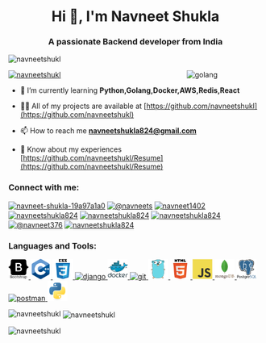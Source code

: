 

<h1 align="center">Hi 👋, I'm Navneet Shukla </h1>
<h3 align="center">A passionate Backend developer from India</h3>


<p align="left"> <img src="https://komarev.com/ghpvc/?username=navneetshukl&label=Profile%20views&color=0e75b6&style=flat" alt="navneetshukl" /> </p>


<img align="right" alt="golang" width="150" src="https://i.pinimg.com/originals/ff/0c/70/ff0c7036ec6ccc0eafc1021431b17e7f.gif">


<p align="left"> <a href="https://github.com/ryo-ma/github-profile-trophy"><img src="https://github-profile-trophy.vercel.app/?username=navneetshukl" alt="navneetshukl" /></a> </p>

- 🌱 I’m currently learning **Python,Golang,Docker,AWS,Redis,React**

- 👨‍💻 All of my projects are available at [https://github.com/navneetshukl](https://github.com/navneetshukl)

- 📫 How to reach me **navneetshukla824@gmail.com**

- 📄 Know about my experiences [https://github.com/navneetshukl/Resume](https://github.com/navneetshukl/Resume)

<h3 align="left">Connect with me:</h3>
<p align="left">
<a href="https://linkedin.com/in/navneet-shukla-19a97a1a0" target="blank"><img align="center" src="https://raw.githubusercontent.com/rahuldkjain/github-profile-readme-generator/master/src/images/icons/Social/linked-in-alt.svg" alt="navneet-shukla-19a97a1a0" height="30" width="40" /></a>
<a href="https://hashnode.com/@navneets" target="blank"><img align="center" src="https://raw.githubusercontent.com/rahuldkjain/github-profile-readme-generator/master/src/images/icons/Social/hashnode.svg" alt="@navneets" height="30" width="40" /></a>
<a href="https://www.codechef.com/users/navneet1402" target="blank"><img align="center" src="https://cdn.jsdelivr.net/npm/simple-icons@3.1.0/icons/codechef.svg" alt="navneet1402" height="30" width="40" /></a>
<a href="https://www.hackerrank.com/navneetshukla824" target="blank"><img align="center" src="https://raw.githubusercontent.com/rahuldkjain/github-profile-readme-generator/master/src/images/icons/Social/hackerrank.svg" alt="navneetshukla824" height="30" width="40" /></a>
<a href="https://codeforces.com/profile/navneetshukla824" target="blank"><img align="center" src="https://raw.githubusercontent.com/rahuldkjain/github-profile-readme-generator/master/src/images/icons/Social/codeforces.svg" alt="navneetshukla824" height="30" width="40" /></a>
<a href="https://www.leetcode.com/navneetshukla824" target="blank"><img align="center" src="https://raw.githubusercontent.com/rahuldkjain/github-profile-readme-generator/master/src/images/icons/Social/leet-code.svg" alt="navneetshukla824" height="30" width="40" /></a>
<a href="https://www.hackerearth.com/@navneet376" target="blank"><img align="center" src="https://raw.githubusercontent.com/rahuldkjain/github-profile-readme-generator/master/src/images/icons/Social/hackerearth.svg" alt="@navneet376" height="30" width="40" /></a>
<a href="https://auth.geeksforgeeks.org/user/navneetshukla824" target="blank"><img align="center" src="https://raw.githubusercontent.com/rahuldkjain/github-profile-readme-generator/master/src/images/icons/Social/geeks-for-geeks.svg" alt="navneetshukla824" height="30" width="40" /></a>
</p>

<h3 align="left">Languages and Tools:</h3>
<p align="left"> <a href="https://getbootstrap.com" target="_blank" rel="noreferrer"> <img src="https://raw.githubusercontent.com/devicons/devicon/master/icons/bootstrap/bootstrap-plain-wordmark.svg" alt="bootstrap" width="40" height="40"/> </a> <a href="https://www.w3schools.com/cpp/" target="_blank" rel="noreferrer"> <img src="https://raw.githubusercontent.com/devicons/devicon/master/icons/cplusplus/cplusplus-original.svg" alt="cplusplus" width="40" height="40"/> </a> <a href="https://www.w3schools.com/css/" target="_blank" rel="noreferrer"> <img src="https://raw.githubusercontent.com/devicons/devicon/master/icons/css3/css3-original-wordmark.svg" alt="css3" width="40" height="40"/> </a> <a href="https://www.djangoproject.com/" target="_blank" rel="noreferrer"> <img src="https://cdn.worldvectorlogo.com/logos/django.svg" alt="django" width="40" height="40"/> </a> <a href="https://www.docker.com/" target="_blank" rel="noreferrer"> <img src="https://raw.githubusercontent.com/devicons/devicon/master/icons/docker/docker-original-wordmark.svg" alt="docker" width="40" height="40"/> </a> <a href="https://git-scm.com/" target="_blank" rel="noreferrer"> <img src="https://www.vectorlogo.zone/logos/git-scm/git-scm-icon.svg" alt="git" width="40" height="40"/> </a> <a href="https://golang.org" target="_blank" rel="noreferrer"> <img src="https://raw.githubusercontent.com/devicons/devicon/master/icons/go/go-original.svg" alt="go" width="40" height="40"/> </a> <a href="https://www.w3.org/html/" target="_blank" rel="noreferrer"> <img src="https://raw.githubusercontent.com/devicons/devicon/master/icons/html5/html5-original-wordmark.svg" alt="html5" width="40" height="40"/> </a> <a href="https://developer.mozilla.org/en-US/docs/Web/JavaScript" target="_blank" rel="noreferrer"> <img src="https://raw.githubusercontent.com/devicons/devicon/master/icons/javascript/javascript-original.svg" alt="javascript" width="40" height="40"/> </a> <a href="https://www.mongodb.com/" target="_blank" rel="noreferrer"> <img src="https://raw.githubusercontent.com/devicons/devicon/master/icons/mongodb/mongodb-original-wordmark.svg" alt="mongodb" width="40" height="40"/> </a> <a href="https://www.postgresql.org" target="_blank" rel="noreferrer"> <img src="https://raw.githubusercontent.com/devicons/devicon/master/icons/postgresql/postgresql-original-wordmark.svg" alt="postgresql" width="40" height="40"/> </a> <a href="https://postman.com" target="_blank" rel="noreferrer"> <img src="https://www.vectorlogo.zone/logos/getpostman/getpostman-icon.svg" alt="postman" width="40" height="40"/> </a> <a href="https://www.python.org" target="_blank" rel="noreferrer"> <img src="https://raw.githubusercontent.com/devicons/devicon/master/icons/python/python-original.svg" alt="python" width="40" height="40"/> </a> </p>

<p><img align="left" src="https://github-readme-stats.vercel.app/api/top-langs?username=navneetshukl&show_icons=true&locale=en&layout=compact" alt="navneetshukl" /></p>

<p>&nbsp;<img align="center" src="https://github-readme-stats.vercel.app/api?username=navneetshukl&show_icons=true&locale=en" alt="navneetshukl" /></p>

<p><img align="center" src="https://github-readme-streak-stats.herokuapp.com/?user=navneetshukl&" alt="navneetshukl" /></p>

